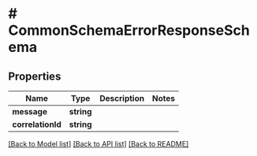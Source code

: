 # # CommonSchemaErrorResponseSchema

## Properties

Name | Type | Description | Notes
------------ | ------------- | ------------- | -------------
**message** | **string** |  |
**correlationId** | **string** |  |

[[Back to Model list]](../../README.md#models) [[Back to API list]](../../README.md#endpoints) [[Back to README]](../../README.md)
